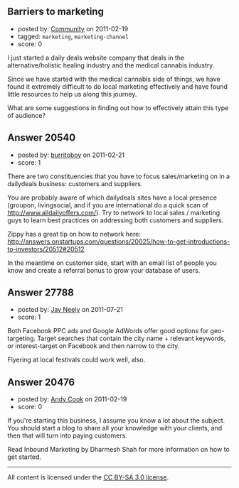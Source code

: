 ## Barriers to marketing

- posted by: [Community](https://stackexchange.com/users/-1/-1-community) on 2011-02-19
- tagged: `marketing`, `marketing-channel`
- score: 0

I just started a daily deals website company that deals in the alternative/holistic healing industry and the medical cannabis industry. 

Since we have started with the medical cannabis side of things, we have found it extremely difficult to do local marketing effectively and have found little resources to help us along this journey. 

What are some suggestions in finding out how to effectively attain this type of audience?


## Answer 20540

- posted by: [burritoboy](https://stackexchange.com/users/-1/7868-burritoboy) on 2011-02-21
- score: 1

There are two constituencies that you have to focus sales/marketing on in a dailydeals business: customers and suppliers.

You are probably aware of which dailydeals sites have a local presence (groupon, livingsocial, and if you are international do a quick scan of http://www.alldailyoffers.com/). Try to network to local sales / marketing guys to learn best practices on addressing both customers and suppliers. 

Zippy has a great tip on how to network here: http://answers.onstartups.com/questions/20025/how-to-get-introductions-to-investors/20512#20512 

In the meantime on customer side, start with an email list of people you know and create a referral bonus to grow your database of users.


## Answer 27788

- posted by: [Jay Neely](https://stackexchange.com/users/-1/1801-jay-neely) on 2011-07-21
- score: 1

Both Facebook PPC ads and Google AdWords offer good options for geo-targeting. Target searches that contain the city name + relevant keywords, or interest-target on Facebook and then narrow to the city. 

Flyering at local festivals could work well, also.


## Answer 20476

- posted by: [Andy Cook](https://stackexchange.com/users/-1/6493-andy-cook) on 2011-02-19
- score: 0

If you're starting this business, I assume you know a lot about the subject. You should start a blog to share all your knowledge with your clients, and then that will turn into paying customers. 

Read Inbound Marketing by Dharmesh Shah for more information on how to get started.



---

All content is licensed under the [CC BY-SA 3.0 license](https://creativecommons.org/licenses/by-sa/3.0/).
